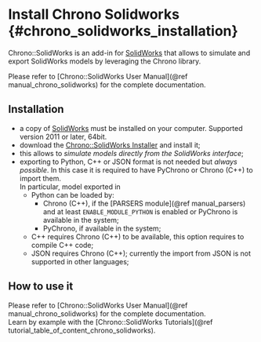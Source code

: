 Install Chrono Solidworks {#chrono_solidworks_installation}
==========================

Chrono::SolidWorks is an add-in for [SolidWorks](http://www.solidworks.com) that allows to simulate and export SolidWorks models by leveraging the Chrono library.

Please refer to [Chrono::SolidWorks User Manual](@ref manual_chrono_solidworks) for the complete documentation.

Installation
------------

- a copy of [SolidWorks](http://www.solidworks.com) must be installed on your computer. Supported version 2011 or later, 64bit.
- download the [Chrono::SolidWorks Installer](http://projectchrono.org/download/#chronosolidworks) and install it;
- this allows to *simulate models directly from the SolidWorks interface*;
- exporting to Python, C++ or JSON format is not needed but *always possible*.
  In this case it is required to have PyChrono or Chrono (C++) to import them.  
  In particular, model exported in
  - Python can be loaded by:
    - Chrono (C++), if the [PARSERS module](@ref manual_parsers) and at least `ENABLE_MODULE_PYTHON` is enabled or PyChrono is available in the system;
    - PyChrono, if available in the system;
  - C++ requires Chrono (C++) to be available, this option requires to compile C++ code;
  - JSON requires Chrono (C++); currently the import from JSON is not supported in other languages;

How to use it
-------------

Please refer to [Chrono::SolidWorks User Manual](@ref manual_chrono_solidworks) for the complete documentation.  
Learn by example with the [Chrono::SolidWorks Tutorials](@ref tutorial_table_of_content_chrono_solidworks).